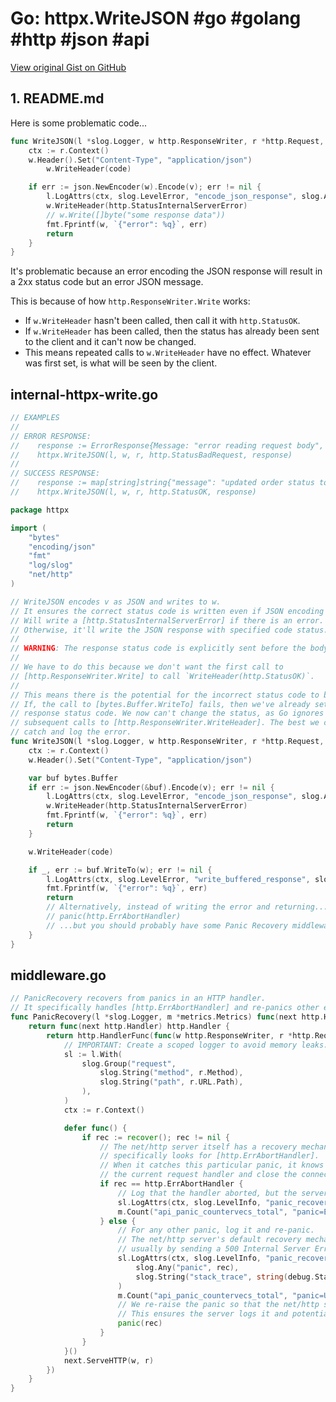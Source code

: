 # Go: httpx.WriteJSON #go #golang #http #json #api

[View original Gist on GitHub](https://gist.github.com/Integralist/c528f499d892cb0d74f7e037d5856358)

## 1. README.md

Here is some problematic code...

```go
func WriteJSON(l *slog.Logger, w http.ResponseWriter, r *http.Request, code int, v any) {
	ctx := r.Context()
	w.Header().Set("Content-Type", "application/json")
        w.WriteHeader(code)

	if err := json.NewEncoder(w).Encode(v); err != nil {
		l.LogAttrs(ctx, slog.LevelError, "encode_json_response", slog.Any("err", err))
		w.WriteHeader(http.StatusInternalServerError)
		// w.Write([]byte("some response data"))
		fmt.Fprintf(w, `{"error": %q}`, err)
		return
	}
}
```

It's problematic because an error encoding the JSON response will result in a 2xx status code but an error JSON message.

This is because of how `http.ResponseWriter.Write` works:

- If `w.WriteHeader` hasn't been called, then call it with `http.StatusOK`.
- If `w.WriteHeader` has been called, then the status has already been sent to the client and it can't now be changed.
- This means repeated calls to `w.WriteHeader` have no effect. Whatever was first set, is what will be seen by the client.

## internal-httpx-write.go

```go
// EXAMPLES
//
// ERROR RESPONSE:
//    response := ErrorResponse{Message: "error reading request body", Details: err.Error()}
//    httpx.WriteJSON(l, w, r, http.StatusBadRequest, response)
//
// SUCCESS RESPONSE:
//    response := map[string]string{"message": "updated order status to trigger certificate issuance"}
//    httpx.WriteJSON(l, w, r, http.StatusOK, response)

package httpx

import (
	"bytes"
	"encoding/json"
	"fmt"
	"log/slog"
	"net/http"
)

// WriteJSON encodes v as JSON and writes to w.
// It ensures the correct status code is written even if JSON encoding fails.
// Will write a [http.StatusInternalServerError] if there is an error.
// Otherwise, it'll write the JSON response with specified code status.
//
// WARNING: The response status code is explicitly sent before the body.
//
// We have to do this because we don't want the first call to
// [http.ResponseWriter.Write] to call `WriteHeader(http.StatusOK)`.
//
// This means there is the potential for the incorrect status code to be sent.
// If, the call to [bytes.Buffer.WriteTo] fails, then we've already set the
// response status code. We now can't change the status, as Go ignores
// subsequent calls to [http.ResponseWriter.WriteHeader]. The best we can do is
// catch and log the error.
func WriteJSON(l *slog.Logger, w http.ResponseWriter, r *http.Request, code int, v any) {
	ctx := r.Context()
	w.Header().Set("Content-Type", "application/json")

	var buf bytes.Buffer
	if err := json.NewEncoder(&buf).Encode(v); err != nil {
		l.LogAttrs(ctx, slog.LevelError, "encode_json_response", slog.Any("err", err))
		w.WriteHeader(http.StatusInternalServerError)
		fmt.Fprintf(w, `{"error": %q}`, err)
		return
	}

	w.WriteHeader(code)

	if _, err := buf.WriteTo(w); err != nil {
		l.LogAttrs(ctx, slog.LevelError, "write_buffered_response", slog.Any("err", err))
		fmt.Fprintf(w, `{"error": %q}`, err)
		return
		// Alternatively, instead of writing the error and returning...
		// panic(http.ErrAbortHandler)
		// ...but you should probably have some Panic Recovery middleware in your stack.
	}
}
```

## middleware.go

```go
// PanicRecovery recovers from panics in an HTTP handler.
// It specifically handles [http.ErrAbortHandler] and re-panics other errors.
func PanicRecovery(l *slog.Logger, m *metrics.Metrics) func(next http.Handler) http.Handler {
	return func(next http.Handler) http.Handler {
		return http.HandlerFunc(func(w http.ResponseWriter, r *http.Request) {
			// IMPORTANT: Create a scoped logger to avoid memory leaks.
			sl := l.With(
				slog.Group("request",
					slog.String("method", r.Method),
					slog.String("path", r.URL.Path),
				),
			)
			ctx := r.Context()

			defer func() {
				if rec := recover(); rec != nil {
					// The net/http server itself has a recovery mechanism that
					// specifically looks for [http.ErrAbortHandler].
					// When it catches this particular panic, it knows to abort
					// the current request handler and close the connection.
					if rec == http.ErrAbortHandler {
						// Log that the handler aborted, but the server will handle the connection closure.
						sl.LogAttrs(ctx, slog.LevelInfo, "panic_recovered", slog.String("panic", "ErrAbortHandler"))
						m.Count("api_panic_countervecs_total", "panic=ErrAbortHandler")
					} else {
						// For any other panic, log it and re-panic.
						// The net/http server's default recovery mechanism will then handle it,
						// usually by sending a 500 Internal Server Error and logging the panic.
						sl.LogAttrs(ctx, slog.LevelInfo, "panic_recovered",
							slog.Any("panic", rec),
							slog.String("stack_trace", string(debug.Stack())),
						)
						m.Count("api_panic_countervecs_total", "panic=Unknown")
						// We re-raise the panic so that the net/http server's default panic handler can take over.
						// This ensures the server logs it and potentially terminates the request gracefully.
						panic(rec)
					}
				}
			}()
			next.ServeHTTP(w, r)
		})
	}
}
```

